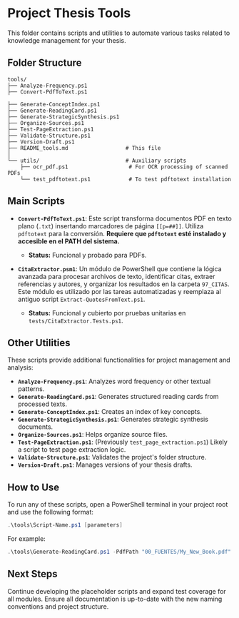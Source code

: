 # Project Thesis Tools

This folder contains scripts and utilities to automate various tasks related to knowledge management for your thesis.

## Folder Structure

```
tools/
├── Analyze-Frequency.ps1
├── Convert-PdfToText.ps1

├── Generate-ConceptIndex.ps1
├── Generate-ReadingCard.ps1
├── Generate-StrategicSynthesis.ps1
├── Organize-Sources.ps1
├── Test-PageExtraction.ps1
├── Validate-Structure.ps1
├── Version-Draft.ps1
├── README_tools.md                  # This file
│
└── utils/                           # Auxiliary scripts
    ├── ocr_pdf.ps1                   # For OCR processing of scanned PDFs
    └── test_pdftotext.ps1            # To test pdftotext installation
```

## Main Scripts

*   **`Convert-PdfToText.ps1`**: Este script transforma documentos PDF en texto plano (`.txt`) insertando marcadores de página `[[p=##]]`. Utiliza `pdftotext` para la conversión. **Requiere que `pdftotext` esté instalado y accesible en el PATH del sistema.**
    *   **Status:** Funcional y probado para PDFs.

*   **`CitaExtractor.psm1`**: Un módulo de PowerShell que contiene la lógica avanzada para procesar archivos de texto, identificar citas, extraer referencias y autores, y organizar los resultados en la carpeta `97_CITAS`. Este módulo es utilizado por las tareas automatizadas y reemplaza al antiguo script `Extract-QuotesFromText.ps1`.
    *   **Status:** Funcional y cubierto por pruebas unitarias en `tests/CitaExtractor.Tests.ps1`.

## Other Utilities

These scripts provide additional functionalities for project management and analysis:

*   **`Analyze-Frequency.ps1`**: Analyzes word frequency or other textual patterns.
*   **`Generate-ReadingCard.ps1`**: Generates structured reading cards from processed texts.
*   **`Generate-ConceptIndex.ps1`**: Creates an index of key concepts.
*   **`Generate-StrategicSynthesis.ps1`**: Generates strategic synthesis documents.
*   **`Organize-Sources.ps1`**: Helps organize source files.
*   **`Test-PageExtraction.ps1`**: (Previously `test_page_extraction.ps1`) Likely a script to test page extraction logic.
*   **`Validate-Structure.ps1`**: Validates the project's folder structure.
*   **`Version-Draft.ps1`**: Manages versions of your thesis drafts.

## How to Use

To run any of these scripts, open a PowerShell terminal in your project root and use the following format:

```powershell
.\tools\Script-Name.ps1 [parameters]
```

For example:

```powershell
.\tools\Generate-ReadingCard.ps1 -PdfPath "00_FUENTES/My_New_Book.pdf"
```

## Next Steps

Continue developing the placeholder scripts and expand test coverage for all modules. Ensure all documentation is up-to-date with the new naming conventions and project structure.

```